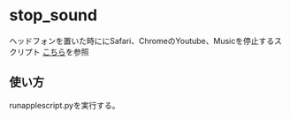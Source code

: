 # stop_sound
ヘッドフォンを置いた時ににSafari、ChromeのYoutube、Musicを停止するスクリプト
[こちら](https://qiita.com/hue/items/9d617810bf83b56f6454)を参照
## 使い方
runapplescript.pyを実行する。
